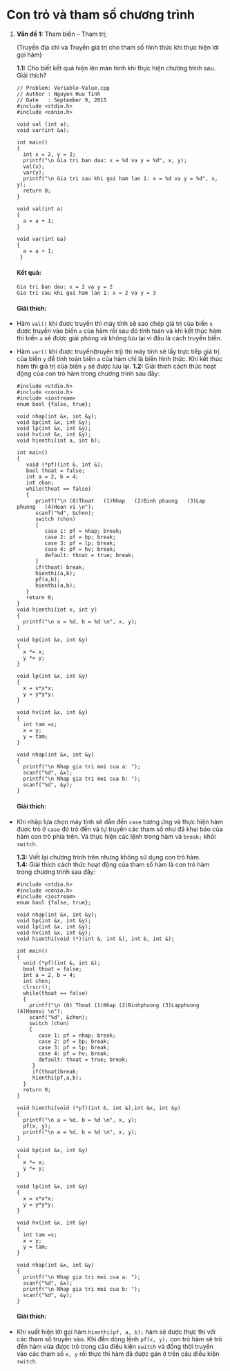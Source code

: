 # Con trỏ và tham số chương trình

1. **Vấn đề 1:** Tham biến – Tham trị;

    (Truyền địa chỉ và Truyền giá trị cho tham số hình thức khi thực hiện lời gọi hàm)  

    **1.1:** Cho biết kết quả hiện lên màn hình khi thực hiện chương trình sau. Giải thích?  
    ```
    // Problem: Variable-Value.cpp
    // Author : Nguyen Huu Tinh
    // Date   : September 9, 2015
    #include <stdio.h>
    #include <conio.h>

    void val (int a);
    void var(int &a);

    int main()
    {
      int x = 2, y = 2;
      printf("\n Gia tri ban dau: x = %d va y = %d", x, y);
      val(x); 
      var(y);
      printf("\n Gia tri sau khi goi ham lan 1: x = %d va y = %d", x, y);
      return 0;
    }

    void val(int a)
    {
      a = a + 1;
    }

    void var(int &a)
    {
      a = a + 1;
     }  
    ```
    
    #### Kết quả:
    ```
    Gia tri ban dau: x = 2 va y = 2
    Gia tri sau khi goi ham lan 1: x = 2 va y = 3
    ```
    #### Giải thích:
  - Hàm `val()` khi được truyền thì máy tính sẽ sao chép giá trị của biến `x` được truyền vào biến `a` của hàm  rồi sau đó tính toán và khi kết thúc hàm thì  biến `a` sẽ được giải phóng và không lưu lại vì đâu là cách truyền biến.  
  - Hàm `var()` khi được truyền(truyền trị) thì máy tính sẽ lấy trực tiếp giá trị của biến `y` để tính toán biến `a` của hàm chỉ là biến hình thức. Khi kết thúc hàm thì giá trị của biến `y` sẽ được lưu lại.
    **1.2:**  Giải thích cách thức hoạt động của con trỏ hàm trong chương trình sau đây:  
    ```
    #include <stdio.h>
    #include <conio.h>
    #include <iostream>
    enum bool {false, true};

    void nhap(int &x, int &y);
    void bp(int &x, int &y);
    void lp(int &x, int &y);
    void hv(int &x, int &y);
    void hienthi(int a, int b);

    int main()
    {
       void (*pf)(int &, int &);
       bool thoat = false;  
       int a = 2, b = 4;
       int chon;
       while(thoat == false)
       {
          printf("\n (0)Thoat   (1)Nhap   (2)Binh phuong   (3)Lap phuong   (4)Hoan vi \n");
          scanf("%d", &chon);
          switch (chon)
          {
             case 1: pf = nhap; break;
             case 2: pf = bp; break;
             case 3: pf = lp; break;
             case 4: pf = hv; break;
             default: thoat = true; break;
          }
          if(thoat) break;
          hienthi(a,b);
          pf(a,b);
          hienthi(a,b);
       }
       return 0;
    }
    void hienthi(int x, int y) 
    {
      printf("\n a = %d, b = %d \n", x, y); 
    }  

    void bp(int &x, int &y)
    {
      x *= x;
      y *= y;
    }  

    void lp(int &x, int &y)
    {
      x = x*x*x;
      y = y*y*y;
    }  

    void hv(int &x, int &y)
    {
      int tam =x;
      x = y;
      y = tam;
    }  

    void nhap(int &x, int &y)
    {
      printf("\n Nhap gia tri moi cua a: ");
      scanf("%d", &x);
      printf("\n Nhap gia tri moi cua b: "); 
      scanf("%d", &y);
    }  
    ```
    
    #### Giải thích:  
  - Khi nhập lựa chọn máy tính sẽ dẫn đến `case` tương ứng và thực hiện hàm được trỏ ở `case` đó trỏ đến và tự truyền các tham số như đã khai báo của hàm con trỏ phía trên. Và thực hiện các lệnh trong hàm và `break;` khỏi `switch`.  

    **1.3:** Viết lại chương trình trên nhưng không sử dụng con trỏ hàm.  
    **1.4:** Giải thích cách thức hoạt động của tham số hàm là con trỏ hàm trong chương trình sau đây:  
    ```
    #include <stdio.h>
    #include <conio.h>
    #include <iostream>
    enum bool {false, true};

    void nhap(int &x, int &y);
    void bp(int &x, int &y);
    void lp(int &x, int &y);
    void hv(int &x, int &y);
    void hienthi(void (*)(int &, int &), int &, int &);

    int main()
    {
      void (*pf)(int &, int &);
      bool thoat = false;
      int a = 2, b = 4;
      int chon;
      clrscr();
      while(thoat == false)
      {
        printf("\n (0) Thoat (1)Nhap (2)Binhphuong (3)Lapphuong (4)Hoanvi \n");
        scanf("%d", &chon);
        switch (chon)
        { 
           case 1: pf = nhap; break;
           case 2: pf = bp; break;
           case 3: pf = lp; break;
           case 4: pf = hv; break;
           default: thoat = true; break;
         }
         if(thoat)break;
         hienthi(pf,a,b);
      }
      return 0;
    }

    void hienthi(void (*pf)(int &, int &),int &x, int &y)
    {
      printf("\n a = %d, b = %d \n", x, y);
      pf(x, y);   
      printf("\n a = %d, b = %d \n", x, y);
    }

    void bp(int &x, int &y)
    { 
      x *= x;
      y *= y;
    }

    void lp(int &x, int &y)
    {
      x = x*x*x;
      y = y*y*y;
    }

    void hv(int &x, int &y)
    { 
      int tam =x;
      x = y;
      y = tam;
    }

    void nhap(int &x, int &y)
    { 
      printf("\n Nhap gia tri moi cua a: ");
      scanf("%d", &x);
      printf("\n Nhap gia tri moi cua b: ");
      scanf("%d", &y);
    }
    ```
    #### Giải thích:
  - Khi xuất hiện lời gọi hàm `hienthi(pf, a, b);` hàm sẽ được thực thi với các tham số truyền vào. Khi đền dòng lệnh `pf(x, y);` con trỏ hàm sẽ trỏ đến hàm vừa được trỏ trong câu điều kiện `switch` và đồng thời truyền vào các tham số `x, y` rồi thực thi hàm đã được gán ở trên câu điều kiện `switch`.